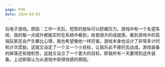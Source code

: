 ```yaml
---
page: P49
date: 2024-03-03
---
```

玩电子游戏。原因：工作一天后，短暂的放纵可以舒缓压力。游戏中有一个名望系统，我的每一点提升都能实时在系统中看到，给我很大的成就感。看到游戏中的高端玩家还会产生攀比心理，我也希望像他一样厉害。游戏本身也设计了非常多计时和计次奖励，这就又设定了一个又一个小目标，让我乐此不疲的去达成。游戏装备的掉落还有随机性，这就又设立了一个更大的目标，即我终有一天要得到这件装备。上述即我认为从游戏中获得快感的原因。